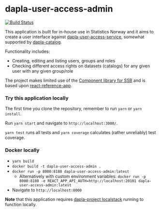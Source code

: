 # dapla-user-access-admin
[![Build Status](https://dev.azure.com/statisticsnorway/Dapla/_apis/build/status/statisticsnorway.dapla-user-access-admin?branchName=master)](https://dev.azure.com/statisticsnorway/Dapla/_build/latest?definitionId=130&branchName=master)

This application is built for in-house use in Statistics Norway and it aims to create a user interface against 
[dapla-user-access-service](https://github.com/statisticsnorway/dataset-access), somewhat supported by 
[dapla-catalog](https://github.com/statisticsnorway/dapla-catalog).

Functionality includes:
* Creating, editing and listing users, groups and roles
* Checking different access rights on datasets (catalogs) for any given user with any given group/role

The project makes limited use of the [Component library for SSB](https://github.com/statisticsnorway/ssb-component-library)
and is based upon [react-reference-app](https://github.com/statisticsnorway/fe-react-reference-app).

### Try this application locally
The first time you clone the repository, remember to run `yarn` or `yarn install`.

Run `yarn start` and navigate to `http://localhost:3000/`.

`yarn test` runs all tests and `yarn coverage` calculates (rather unreliably) test coverage.

### Docker locally
* `yarn build`
* `docker build -t dapla-user-access-admin .`
* `docker run -p 8000:8180 dapla-user-access-admin:latest`
  * Alternatively with custom environment variables: `docker run -p 8000:8180 -e REACT_APP_API_AUTH=http://localhost:20101 dapla-user-access-admin:latest`
* Navigate to `http://localhost:8000`

**Note** that this application requires [dapla-project localstack](https://github.com/statisticsnorway/dapla-project/blob/master/localstack/README.md)
running to function locally.

